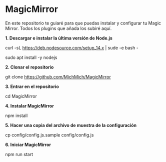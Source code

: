 # MagicMirror
En este repositorio te guiaré para que puedas instalar y configurar tu Magic Mirror. Todos los plugins que añada los subiré aquí.

**1. Descargar e instalar la última versión de Node.js**

curl -sL https://deb.nodesource.com/setup_14.x | sude -e bash -

sudo apt install -y nodejs

**2. Clonar el repositorio**

git clone https://github.com/MichMich/MagicMirror

**3. Entrar en el repositorio**

cd MagicMirror

**4. Instalar MagicMirror**

npm install

**5. Hacer una copia del archivo de muestra de la configuración**

cp config/config.js.sample config/config.js

**6. Iniciar MagicMirror**

npm run start
